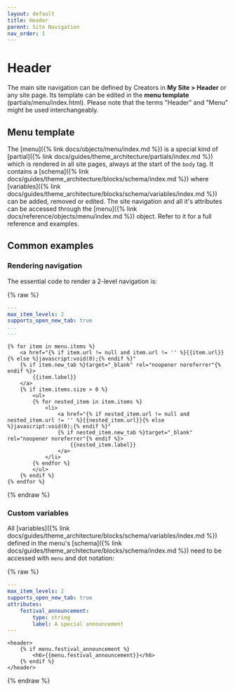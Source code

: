```yaml
---
layout: default
title: Header
parent: Site Navigation
nav_order: 1
---
```


# Header

The main site navigation can be defined by Creators in **My Site > Header** or any site page. Its template can be edited in the **menu template** (partials/menu/index.html). Please note that the terms "Header" and "Menu" might be used interchangeably.

## Menu template
The [menu]({% link docs/objects/menu/index.md %}) is a special kind of [partial]({% link docs/guides/theme_architecture/partials/index.md %}) which is rendered in all site pages, always at the start of the `body` tag. It contains a [schema]({% link docs/guides/theme_architecture/blocks/schema/index.md %}) where [variables]({% link docs/guides/theme_architecture/blocks/schema/variables/index.md %}) can be added, removed or edited. The site navigation and all it's attributes can be accessed through the [menu]({% link docs/reference/objects/menu/index.md %}) object. Refer to it for a full reference and examples.

## Common examples

### Rendering navigation
The essential code to render a 2-level navigation is:

{% raw %}
```yaml
---
max_item_levels: 2
supports_open_new_tab: true
...
---
```
```liquid
{% for item in menu.items %}
    <a href="{% if item.url != null and item.url != '' %}{{item.url}}{% else %}javascript:void(0);{% endif %}"
    {% if item.new_tab %}target="_blank" rel="noopener noreferrer"{% endif %}>
        {{item.label}}
    </a>
    {% if item.items.size > 0 %}
        <ul>
        {% for nested_item in item.items %}
            <li>
                <a href="{% if nested_item.url != null and nested_item.url != '' %}{{nested_item.url}}{% else %}javascript:void(0);{% endif %}" 
                {% if nested_item.new_tab %}target="_blank" rel="noopener noreferrer"{% endif %}>
                    {{nested_item.label}}
                </a>
            </li>
        {% endfor %}
        </ul>
    {% endif %}
{% endfor %}
```
{% endraw %}

### Custom variables
All [variables]({% link docs/guides/theme_architecture/blocks/schema/variables/index.md %}) defined in the menu's [schema]({% link docs/guides/theme_architecture/blocks/schema/index.md %}) need to be accessed with `menu` and dot notation:

{% raw %}
```yaml
---
max_item_levels: 2
supports_open_new_tab: true
attributes:
    festival_announcement:
        type: string
        label: A special announcement
---
```
```liquid
<header>
    {% if menu.festival_announcement %}
        <h6>{{menu.festival_announcement}}</h6>
    {% endif %}
</header>
```
{% endraw %}